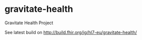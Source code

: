 # gravitate-health
Gravitate Health Project

See latest build on http://build.fhir.org/ig/hl7-eu/gravitate-health/